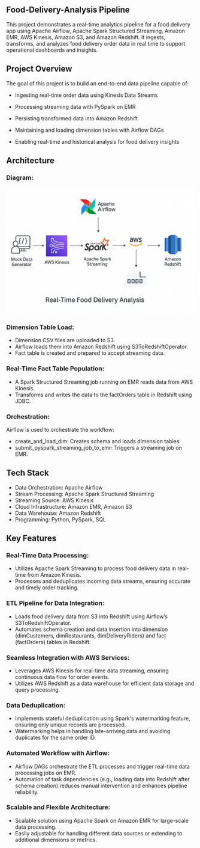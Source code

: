 ## Food-Delivery-Analysis Pipeline

This project demonstrates a real-time analytics pipeline for a food delivery app using Apache Airflow, Apache Spark Structured Streaming, Amazon EMR, AWS Kinesis, Amazon S3, and Amazon Redshift. It ingests, transforms, and analyzes food delivery order data in real time to support operational dashboards and insights.


## Project Overview
The goal of this project is to build an end-to-end data pipeline capable of:

- Ingesting real-time order data using Kinesis Data Streams

- Processing streaming data with PySpark on EMR

- Persisting transformed data into Amazon Redshift

- Maintaining and loading dimension tables with Airflow DAGs

- Enabling real-time and historical analysis for food delivery insights

## Architecture

### Diagram:

![Architecture Diagram](archietcture_diagram.png)

### Dimension Table Load:

- Dimension CSV files are uploaded to S3.
- Airflow loads them into Amazon Redshift using S3ToRedshiftOperator.
- Fact table is created and prepared to accept streaming data.

### Real-Time Fact Table Population:

- A Spark Structured Streaming job running on EMR reads data from AWS Kinesis.
- Transforms and writes the data to the factOrders table in Redshift using JDBC.

### Orchestration:

Airflow is used to orchestrate the workflow:
- create_and_load_dim: Creates schema and loads dimension tables.
- submit_pyspark_streaming_job_to_emr: Triggers a streaming job on EMR.

## Tech Stack
- Data Orchestration: Apache Airflow
- Stream Processing: Apache Spark Structured Streaming
- Streaming Source: AWS Kinesis
- Cloud Infrastructure: Amazon EMR, Amazon S3
- Data Warehouse: Amazon Redshift
- Programming: Python, PySpark, SQL

## Key Features
### Real-Time Data Processing:

- Utilizes Apache Spark Streaming to process food delivery data in real-time from Amazon Kinesis.
- Processes and deduplicates incoming data streams, ensuring accurate and timely order tracking.

### ETL Pipeline for Data Integration:

- Loads food delivery data from S3 into Redshift using Airflow’s S3ToRedshiftOperator.
- Automates schema creation and data insertion into dimension (dimCustomers, dimRestaurants, dimDeliveryRiders) and fact (factOrders) tables in Redshift.

### Seamless Integration with AWS Services:

- Leverages AWS Kinesis for real-time data streaming, ensuring continuous data flow for order events.
- Utilizes AWS Redshift as a data warehouse for efficient data storage and query processing.

### Data Deduplication:

- Implements stateful deduplication using Spark's watermarking feature, ensuring only unique records are processed.
- Watermarking helps in handling late-arriving data and avoiding duplicates for the same order ID.

### Automated Workflow with Airflow:

- Airflow DAGs orchestrate the ETL processes and trigger real-time data processing jobs on EMR.
- Automation of task dependencies (e.g., loading data into Redshift after schema creation) reduces manual intervention and enhances pipeline reliability.

### Scalable and Flexible Architecture:

- Scalable solution using Apache Spark on Amazon EMR for large-scale data processing.
- Easily adjustable for handling different data sources or extending to additional dimensions or metrics.

